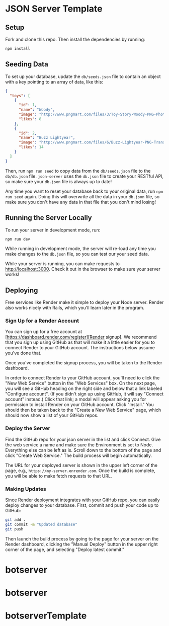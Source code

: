 # JSON Server Template

## Setup

Fork and clone this repo. Then install the dependencies by running:

```sh
npm install
```

## Seeding Data

To set up your database, update the `db/seeds.json` file to contain an object
with a key pointing to an array of data, like this:

```json
{
  "toys": [
    {
      "id": 1,
      "name": "Woody",
      "image": "http://www.pngmart.com/files/3/Toy-Story-Woody-PNG-Photos.png",
      "likes": 8
    },
    {
      "id": 2,
      "name": "Buzz Lightyear",
      "image": "http://www.pngmart.com/files/6/Buzz-Lightyear-PNG-Transparent-Picture.png",
      "likes": 14
    }
  ]
}
```

Then, run `npm run seed` to copy data from the `db/seeds.json` file to the
`db/db.json` file. `json-server` uses the `db.json` file to create your RESTful
API, so make sure your `db.json` file is always up to date!

Any time you want to reset your database back to your original data, run
`npm run seed` again. Doing this will overwrite all the data in your `db.json`
file, so make sure you don't have any data in that file that you don't mind
losing!

## Running the Server Locally

To run your server in development mode, run:

```sh
npm run dev
```

While running in development mode, the server will re-load any time you make
changes to the `db.json` file, so you can test our your seed data.

While your server is running, you can make requests to
[http://localhost:3000](http://localhost:3000). Check it out in the browser to
make sure your server works!

## Deploying

Free services like Render make it simple to deploy your Node server. Render also
works nicely with Rails, which you'll learn later in the program.

### Sign Up for a Render Account

You can sign up for a free account at
[https://dashboard.render.com/register][Render signup]. We recommend that you
sign up using GitHub as that will make it a little easier for you to connect
Render to your GitHub account. The instructions below assume you've done that.

[Render signup]: https://dashboard.render.com/register

Once you've completed the signup process, you will be taken to the Render
dashboard.

In order to connect Render to your GitHub account, you'll need to click the "New
Web Service" button in the "Web Services" box. On the next page, you will see a
GitHub heading on the right side and below that a link labeled "Configure
account". (If you didn't sign up using GitHub, it will say "Connect account"
instead.) Click that link; a modal will appear asking you for permission to
install Render on your GitHub account. Click "Install." You should then be taken
back to the "Create a New Web Service" page, which should now show a list of
your GitHub repos.

### Deploy the Server

Find the GitHub repo for your json server in the list and click Connect. Give
the web service a name and make sure the Environment is set to Node. Everything
else can be left as is. Scroll down to the bottom of the page and click "Create
Web Service." The build process will begin automatically.

The URL for your deployed server is shown in the upper left corner of the page,
e.g., `https://my-server.onrender.com`. Once the build is complete, you will be able to
make fetch requests to that URL.

### Making Updates

Since Render deployment integrates with your GitHub repo, you can easily deploy
changes to your database. First, commit and push your code up to GitHub:

```sh
git add .
git commit -m "Updated database"
git push
```

Then launch the build process by going to the page for your server on the
Render dashboard, clicking the "Manual Deploy" button in the upper right corner
of the page, and selecting "Deploy latest commit."
# botserver
# botserver
# botserverTemplate
